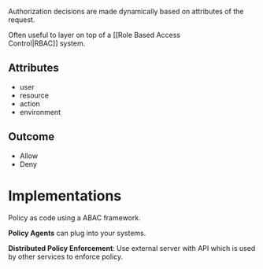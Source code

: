 Authorization decisions are made dynamically based on attributes of the request.

Often useful to layer on top of a [[Role Based Access Control|RBAC]] system.

## **Attributes**

- user
- resource
- action
- environment

## **Outcome**

- Allow
- Deny

# **Implementations**

Policy as code using a ABAC framework.

**Policy Agents** can plug into your systems.

**Distributed Policy Enforcement**: Use external server with API which is used by other services to enforce policy.